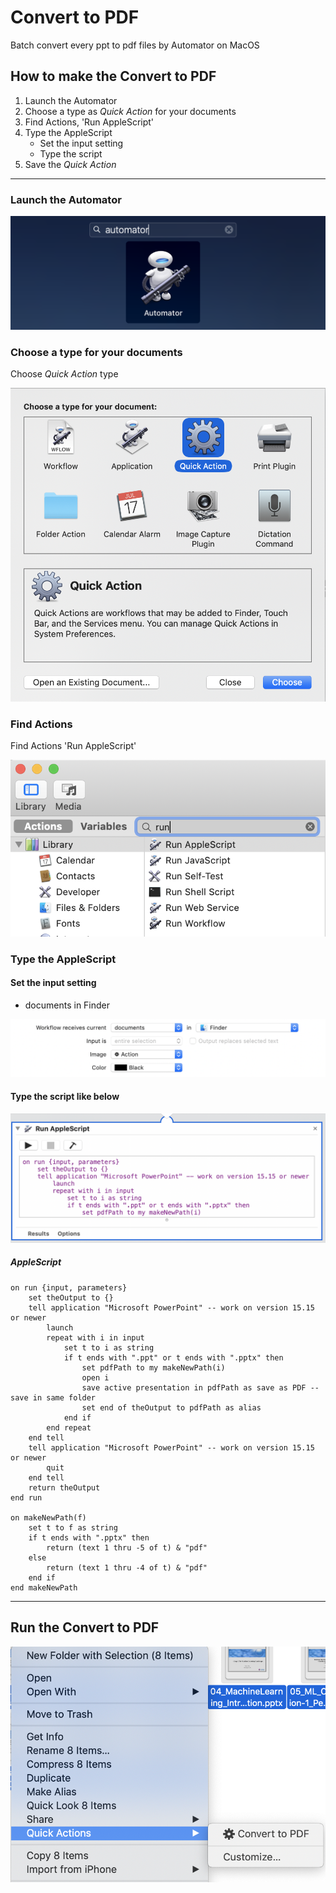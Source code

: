 # Convert to PDF

Batch convert every ppt to pdf files by Automator on MacOS

## How to make the Convert to PDF

1. Launch the Automator
2. Choose a type as *Quick Action* for your documents
3. Find Actions, 'Run AppleScript'
4. Type the AppleScript
   - Set the input setting
   - Type the script
5. Save the *Quick Action*

---

### Launch the Automator

![img-00](./img/img-00.png)

### Choose a type for your documents

Choose *Quick Action* type

![img-01](./img/img-01.png)

### Find Actions

Find Actions 'Run AppleScript'

![img-02](./img/img-02.png)

### Type the AppleScript

#### Set the input setting

- documents in Finder

![img-03](./img/img-03.png)

#### Type the script like below

![img-04](./img/img-04.png)

##### AppleScript

```app
on run {input, parameters}
	set theOutput to {}
	tell application "Microsoft PowerPoint" -- work on version 15.15 or newer
		launch
		repeat with i in input
			set t to i as string
			if t ends with ".ppt" or t ends with ".pptx" then
				set pdfPath to my makeNewPath(i)
				open i
				save active presentation in pdfPath as save as PDF -- save in same folder
				set end of theOutput to pdfPath as alias
			end if
		end repeat
	end tell
	tell application "Microsoft PowerPoint" -- work on version 15.15 or newer
		quit
	end tell
	return theOutput
end run

on makeNewPath(f)
	set t to f as string
	if t ends with ".pptx" then
		return (text 1 thru -5 of t) & "pdf"
	else
		return (text 1 thru -4 of t) & "pdf"
	end if
end makeNewPath
```

---

## Run the Convert to PDF

![img-05](./img/img-05.png)